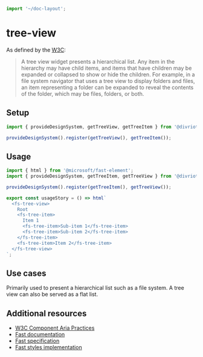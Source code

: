 ```js script
import '~/doc-layout';
```

# tree-view

As defined by the [W3C](https://w3c.github.io/aria/#tree):

> A tree view widget presents a hierarchical list. Any item in the hierarchy may have child items, and items that have children may be expanded or collapsed to show or hide the children. For example, in a file system navigator that uses a tree view to display folders and files, an item representing a folder can be expanded to reveal the contents of the folder, which may be files, folders, or both.

## Setup

```ts
import { provideDesignSystem, getTreeView, getTreeItem } from '@divriots/starter-furious';

provideDesignSystem().register(getTreeView(), getTreeItem());
```

## Usage

```js preview-story
import { html } from '@microsoft/fast-element';
import { provideDesignSystem, getTreeItem, getTreeView } from '@divriots/starter-furious';

provideDesignSystem().register(getTreeItem(), getTreeView());

export const usageStory = () => html`
  <fs-tree-view>
    Root
    <fs-tree-item>
      Item 1
      <fs-tree-item>Sub-item 1</fs-tree-item>
      <fs-tree-item>Sub-item 2</fs-tree-item>
    </fs-tree-item>
    <fs-tree-item>Item 2</fs-tree-item>
  </fs-tree-view>
`;
```

## Use cases

Primarily used to present a hierarchical list such as a file system. A tree view can also be served as a flat list.

## Additional resources

- [W3C Component Aria Practices](https://www.w3.org/TR/wai-aria/#tree)
- [Fast documentation](https://github.com/microsoft/fast/blob/master/packages/web-components/fast-foundation/src/tree-view/README.md)
- [Fast specification](https://github.com/microsoft/fast/blob/master/packages/web-components/fast-foundation/src/tree-view/tree-view.spec.md)
- [Fast styles implementation](https://github.com/microsoft/fast/blob/master/packages/web-components/fast-components/src/tree-view/tree-view.styles.ts)
